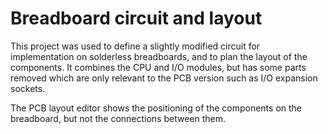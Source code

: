 # Breadboard circuit and layout

This project was used to define a slightly modified circuit for implementation on solderless
breadboards, and to plan the layout of the components.  It combines the CPU and I/O modules, but has
some parts removed which are only relevant to the PCB version such as I/O expansion sockets.

The PCB layout editor shows the positioning of the components on the breadboard, but not the connections between them.

